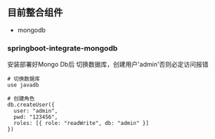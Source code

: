 ## 目前整合组件

- mongodb  

### springboot-integrate-mongodb
安装部署好Mongo Db后 切换数据库，创建用户'admin'否则必定访问报错
```shell
# 切换数据库
use javadb

# 创建角色
db.createUser({
  user: "admin",
  pwd: "123456",
  roles: [{ role: "readWrite", db: "admin" }]
})


```
